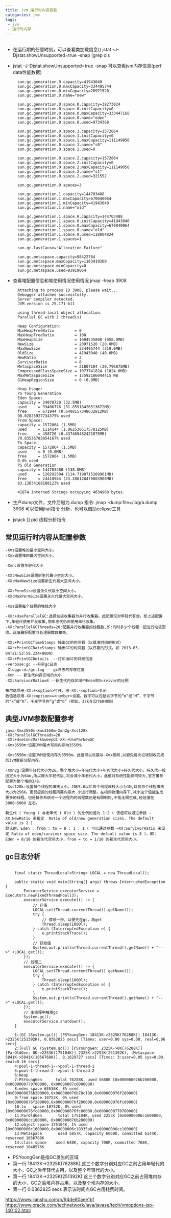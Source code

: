 ```yaml
---
title: jvm 运行时内存查看
categories: jvm
tags: 
 - jvm
 - 运行时内存
---
```


## 
* 在运行期的任意时刻，可以查看类加载信息()
    jstat -J-Djstat.showUnsupported=true -snap <pid> |grep cls
* jstat -J-Djstat.showUnsupported=true -snap <pid> 可以查看jvm内存信息(perf data性能数据)
  
  ```
    sun.gc.generation.0.capacity=41943040
    sun.gc.generation.0.maxCapacity=334495744
    sun.gc.generation.0.minCapacity=20971520
    sun.gc.generation.0.name="new"

    sun.gc.generation.0.space.0.capacity=38273024
    sun.gc.generation.0.space.0.initCapacity=0
    sun.gc.generation.0.space.0.maxCapacity=333447168
    sun.gc.generation.0.space.0.name="eden"
    sun.gc.generation.0.space.0.used=9734368

    sun.gc.generation.0.space.1.capacity=1572864
    sun.gc.generation.0.space.1.initCapacity=0
    sun.gc.generation.0.space.1.maxCapacity=111149056
    sun.gc.generation.0.space.1.name="s0"
    sun.gc.generation.0.space.1.used=0

    sun.gc.generation.0.space.2.capacity=1572864
    sun.gc.generation.0.space.2.initCapacity=0
    sun.gc.generation.0.space.2.maxCapacity=111149056
    sun.gc.generation.0.space.2.name="s1"
    sun.gc.generation.0.space.2.used=321552

    sun.gc.generation.0.spaces=3

    sun.gc.generation.1.capacity=144703488
    sun.gc.generation.1.maxCapacity=670040064
    sun.gc.generation.1.minCapacity=41943040
    sun.gc.generation.1.name="old"

    sun.gc.generation.1.space.0.capacity=144703488
    sun.gc.generation.1.space.0.initCapacity=41943040
    sun.gc.generation.1.space.0.maxCapacity=670040064
    sun.gc.generation.1.space.0.name="old"
    sun.gc.generation.1.space.0.used=118804824
    sun.gc.generation.1.spaces=1

    sun.gc.lastCause="Allocation Failure"

    sun.gc.metaspace.capacity=98422784
    sun.gc.metaspace.maxCapacity=1163919360
    sun.gc.metaspace.minCapacity=0
    sun.gc.metaspace.used=93919064

  ```
* 查看堆配置信息和堆使用情况使用情况 jmap -heap 3908
  ```
    Attaching to process ID 3908, please wait...
    Debugger attached successfully.
    Server compiler detected.
    JVM version is 25.171-b11

    using thread-local object allocation.
    Parallel GC with 2 thread(s)

    Heap Configuration:
    MinHeapFreeRatio         = 0
    MaxHeapFreeRatio         = 100
    MaxHeapSize              = 1004535808 (958.0MB)
    NewSize                  = 20971520 (20.0MB)
    MaxNewSize               = 334495744 (319.0MB)
    OldSize                  = 41943040 (40.0MB)
    NewRatio                 = 2
    SurvivorRatio            = 8
    MetaspaceSize            = 21807104 (20.796875MB)
    CompressedClassSpaceSize = 1073741824 (1024.0MB)
    MaxMetaspaceSize         = 17592186044415 MB
    G1HeapRegionSize         = 0 (0.0MB)

    Heap Usage:
    PS Young Generation
    Eden Space:
    capacity = 34078720 (32.5MB)
    used     = 33406776 (31.85918426513672MB)
    free     = 671944 (0.6408157348632812MB)
    98.02825927734375% used
    From Space:
    capacity = 1572864 (1.5MB)
    used     = 1114144 (1.062530517578125MB)
    free     = 458720 (0.437469482421875MB)
    70.83536783854167% used
    To Space:
    capacity = 1572864 (1.5MB)
    used     = 0 (0.0MB)    
    free     = 1572864 (1.5MB)
    0.0% used
    PS Old Generation
    capacity = 144703488 (138.0MB)
    used     = 120292504 (114.7198715209961MB)
    free     = 24410984 (23.280128479003906MB)
    83.13034168188123% used

    41874 interned Strings occupying 4634960 bytes.
  ```
* 生产dump文件，文件后缀为.dump  指令: jmap -dump:file=/log/a.dump 3908 可以使用jhat指令 分析，也可以借助eclipse工具

* jstack [] pid 线程分析指令


## 常见运行时内容从配置参数

    -Xms设置堆的最小空间大小。  
    -Xmx设置堆的最大空间大小。  

    -Xmn:设置年轻代大小  
    
    -XX:NewSize设置新生代最小空间大小。  
    -XX:MaxNewSize设置新生代最大空间大小。  
    
    -XX:PermSize设置永久代最小空间大小。  
    -XX:MaxPermSize设置永久代最大空间大小。  
    
    -Xss设置每个线程的堆栈大小  
    
    -XX:+UseParallelGC:选择垃圾收集器为并行收集器。此配置仅对年轻代有效。即上述配置下,年轻代使用并发收集,而年老代仍旧使用串行收集。  
    -XX:ParallelGCThreads=20:配置并行收集器的线程数,即:同时多少个线程一起进行垃圾回收。此值最好配置与处理器数目相等。  

    -XX:+PrintGCTimeStamps 输出GC的时间戳（以基准时间的形式）  
    -XX:+PrintGCDateStamps 输出GC的时间戳（以日期的形式，如 2013-05-04T21:53:59.234+0800）  
    -XX:+PrintGCDetails  --打印出GC的详细信息  
    -verbose:gc --开启gc日志  
    -Xloggc:d:/gc.log -- gc日志的存放位置  
    -Xmn -- 新生代内存区域的大小  
    -XX:SurvivorRatio=8 --新生代内存区域中Eden和Survivor的比例  

    布尔选项用-XX:+<option>打开，用-XX:-<option>关闭  
    数值选项用-XX:<option>=<number>设置。数字可以包括兆字节的“m”或“M”，千字节的“k”或“K”，千兆字节的“g”或“G”（例如，32k与32768相同）  

## 典型JVM参数配置参考

    java-Xmx3550m-Xms3550m-Xmn2g-Xss128k  
    -XX:ParallelGCThreads=20  
    -XX:+UseConcMarkSweepGC-XX:+UseParNewGC  
    -Xmx3550m:设置JVM最大可用内存为3550M。  

    -Xms3550m:设置JVM促使内存为3550m。此值可以设置与-Xmx相同,以避免每次垃圾回收完成后JVM重新分配内存。  

    -Xmn2g:设置年轻代大小为2G。整个堆大小=年轻代大小+年老代大小+持久代大小。持久代一般固定大小为64m,所以增大年轻代后,将会减小年老代大小。此值对系统性能影响较大,官方推荐配置为整个堆的3/8。  
    -Xss128k:设置每个线程的堆栈大小。JDK5.0以后每个线程堆栈大小为1M,以前每个线程堆栈大小为256K。更具应用的线程所需内存大 小进行调整。在相同物理内存下,减小这个值能生成更多的线程。但是操作系统对一个进程内的线程数还是有限制的,不能无限生成,经验值在3000~5000 左右。  

    新生代 ( Young ) 与老年代 ( Old ) 的比例的值为 1:2 ( 该值可以通过参数 –XX:NewRatio 来指定  Ratio of old/new generation sizes. The default value is 2 )  
    默认的，Eden : from : to = 8 : 1 : 1 ( 可以通过参数 –XX:SurvivorRatio 来设定 Ratio of eden/survivor space size. The default value is 8 )，即： Eden = 8/10 的新生代空间大小，from = to = 1/10 的新生代空间大小。

## gc日志分析
```

    final static ThreadLocal<String> LOCAL = new ThreadLocal();

    public static void main(String[] args) throws InterruptedException {
        ExecutorService executorService = Executors.newFixedThreadPool(3);
        executorService.execute(() -> {
            // 存值
            LOCAL.set(Thread.currentThread().getName());
            try {
                // 停顿一秒，以便先在gc，再get
                Thread.sleep(1000l);
            } catch (InterruptedException e) {
                e.printStackTrace();
            }
            // 获取值
            System.out.println(Thread.currentThread().getName() + "-->" +LOCAL.get());
        });
        // 线程二
        executorService.execute(() -> {
            LOCAL.set(Thread.currentThread().getName());
            try {
                Thread.sleep(1000l);
            } catch (InterruptedException e) {
                e.printStackTrace();
            }
            System.out.println(Thread.currentThread().getName() + "-->" +LOCAL.get());
        });
        // 主线程中触发gc
        System.gc();
        executorService.shutdown();
    }
```

```
    1:[GC (System.gc()) [PSYoungGen: 18413K->2325K(76288K)] 18413K->2325K(251392K), 0.0362825 secs] [Times: user=0.00 sys=0.00, real=0.06 secs] 
    2:[Full GC (System.gc()) [PSYoungGen: 2325K->0K(76288K)] [ParOldGen: 0K->2253K(175104K)] 2325K->2253K(251392K), [Metaspace: 5841K->5841K(1056768K)], 0.1629727 secs] [Times: 3:user=0.05 sys=0.00, real=0.16 secs]  
    4:pool-1-thread-1-->pool-1-thread-1
    5:pool-1-thread-2-->pool-1-thread-2
    6:Heap
    7:PSYoungGen      total 76288K, used 5680K [0x000000076b200000, 0x0000000770700000, 0x00000007c0000000)
    8:eden space 65536K, 8% used [0x000000076b200000,0x000000076b78c180,0x000000076f200000)
    9:from space 10752K, 0% used [0x000000076f200000,0x000000076f200000,0x000000076fc80000)
    10:to   space 10752K, 0% used [0x000000076fc80000,0x000000076fc80000,0x0000000770700000)
    11:ParOldGen       total 175104K, used 2253K [0x00000006c1600000, 0x00000006cc100000, 0x000000076b200000)
    12:object space 175104K, 1% used [0x00000006c1600000,0x00000006c18335a0,0x00000006cc100000)
    13:Metaspace       used 5857K, capacity 6060K, committed 6144K, reserved 1056768K
    14:class space    used 648K, capacity 700K, committed 768K, reserved 1048576K
```

* PSYoungGen是指GC发生的区域  
* 第一行 18413K->2325K(76288K),这三个数字分别对应GC之前占用年轻代的大小，GC之后年轻代占用，以及整个年轻代的大小。
* 第一行 18413K->2325K(251392K) 这三个数字分别对应GC之前占用堆内存的大小，GC之后堆内存占用，以及整个堆内存的大小。  
* 第一行 0.0362825 secs 表示该时间点GC占用耗费时间。  


https://www.jianshu.com/p/94de80aee1bf   
https://www.oracle.com/technetwork/java/javase/tech/vmoptions-jsp-140102.html  